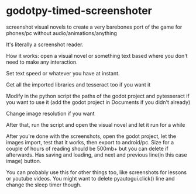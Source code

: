# godotpy-timed-screenshoter
screenshot visual novels to create a very barebones port of the game for phones/pc without audio/animations/anything

It's literally a screenshot reader.

How it works: open a visual novel or something text based where you don't need to make any interaction.

Set text speed or whatever you have at instant.

Get all the imported libraries and tesseract too if you want it

Modify in the python script the paths of the godot project and pytesseract if you want to use it (add the godot project in Documents if you didn't already)

Change image resolution if you want

After that, run the script and open the visual novel and let it run for a while


After you're done with the screenshots, open the godot project, let the images import, test that it works, then export to android/pc. Size for a couple of hours of reading should be 500mb+ but you can delete if afterwards. Has saving and loading, and next and previous line(in this case image) button.



You can probably use this for other things too, like screenshots for lessons or youtube videos. You might want to delete pyautogui.click() line and change the sleep timer though.
